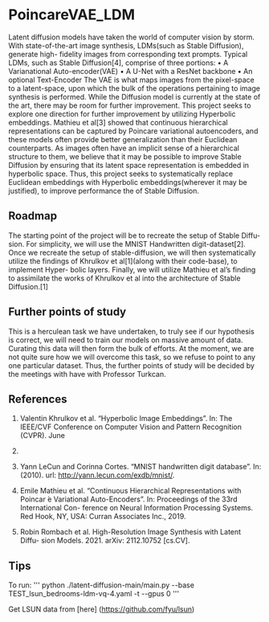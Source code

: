 # **PoincareVAE_LDM**

Latent diffusion models have taken the world of computer vision by storm. With
state-of-the-art image synthesis, LDMs(such as Stable Diffusion), generate high-
fidelity images from corresponding text prompts. Typical LDMs, such as Stable
Diffusion[4], comprise of three portions:
• A Varianational Auto-encoder(VAE)
• A U-Net with a ResNet backbone
• An optional Text-Encoder
The VAE is what maps images from the pixel-space to a latent-space, upon
which the bulk of the operations pertaining to image synthesis is performed.
While the Diffusion model is currently at the state of the art, there may be room
for further improvement. This project seeks to explore one direction for further
improvement by utilizing Hyperbolic embeddings. Mathieu et al[3] showed that
continuous hierarchical representations can be captured by Poincare variational
autoencoders, and these models often provide better generalization than their
Euclidean counterparts. As images often have an implicit sense of a hierarchical
structure to them, we believe that it may be possible to improve Stable Diffusion
by ensuring that its latent space representation is embedded in hyperbolic space.
Thus, this project seeks to systematically replace Euclidean embeddings with
Hyperbolic embeddings(wherever it may be justified), to improve performance
the of Stable Diffusion.


## **Roadmap**

The starting point of the project will be to recreate the setup of Stable Diffu-
sion. For simplicity, we will use the MNIST Handwritten digit-dataset[2]. Once
we recreate the setup of stable-diffusion, we will then systematically utilize the
findings of Khrulkov et al[1](along with their code-base), to implement Hyper-
bolic layers. Finally, we will utilize Mathieu et al’s finding to assimilate the
works of Khrulkov et al into the architecture of Stable Diffusion.[1]


## **Further points of study**

This is a herculean task we have undertaken, to truly see if our hypothesis is
correct, we will need to train our models on massive amount of data. Curating
this data will then form the bulk of efforts. At the moment, we are not quite
sure how we will overcome this task, so we refuse to point to any one particular
dataset. Thus, the further points of study will be decided by the meetings with
have with Professor Turkcan.


## **References**

1. Valentin Khrulkov et al. “Hyperbolic Image Embeddings”. In: The IEEE/CVF
Conference on Computer Vision and Pattern Recognition (CVPR). June
2020.

2. Yann LeCun and Corinna Cortes. “MNIST handwritten digit database”.
In: (2010). url: http://yann.lecun.com/exdb/mnist/.

3. Emile Mathieu et al. “Continuous Hierarchical Representations with Poincar ́e
Variational Auto-Encoders”. In: Proceedings of the 33rd International Con-
ference on Neural Information Processing Systems. Red Hook, NY, USA:
Curran Associates Inc., 2019.

4. Robin Rombach et al. High-Resolution Image Synthesis with Latent Diffu-
sion Models. 2021. arXiv: 2112.10752 [cs.CV].


## Tips

To run: 
'''
python ./latent-diffusion-main/main.py --base TEST_lsun_bedrooms-ldm-vq-4.yaml -t --gpus 0
'''

Get LSUN data from [here] (https://github.com/fyu/lsun)

